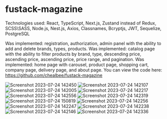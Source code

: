 # fustack-magazine

Technologies used: React, TypeScript, Next.js, Zustand instead of Redux, SCSS\SASS, Node.js, Nest.js, Axios, Classnames, Bcryptjs, JWT, Sequelize, PostgreSQL

Was implemented: registration, authorization, admin panel with the ability to add and delete brands, types, products. 
Was implemented: catalog page with the ability to filter products by brand, type, descending price, ascending price, ascending price, price range, and pagination.
Was implemented: home page with carousel, product page, shopping cart, company page, delivery page, and about page.
You can view the code here: https://github.com/chealbee/fustack-magazine

![Screenshot 2023-07-24 142450](https://github.com/chealbee/fustack-magazine/assets/95652664/88b2fdd0-4641-4e7b-961e-a7577b45f2ee)
![Screenshot 2023-07-24 142107](https://github.com/chealbee/fustack-magazine/assets/95652664/e5fefab8-d959-4ac8-8fcd-cd9bcea595f8)
![Screenshot 2023-07-24 142005](https://github.com/chealbee/fustack-magazine/assets/95652664/ee2b7c40-f2e0-4dbb-ae20-9d2afa8cbfd3)
![Screenshot 2023-07-24 142217](https://github.com/chealbee/fustack-magazine/assets/95652664/c47da085-59b3-4b91-956d-ed8818b5a3b3)
![Screenshot 2023-07-24 142556](https://github.com/chealbee/fustack-magazine/assets/95652664/8054712e-2950-4f9e-81aa-d4fd9546e111)
![Screenshot 2023-07-24 142319](https://github.com/chealbee/fustack-magazine/assets/95652664/f5dfd587-877f-4da8-a2a2-5a882fe8f9de)
![Screenshot 2023-07-24 150819](https://github.com/chealbee/fustack-magazine/assets/95652664/f5e2d8bb-e8ae-45f8-a67a-9de57e10053c)
![Screenshot 2023-07-24 142256](https://github.com/chealbee/fustack-magazine/assets/95652664/04e2b044-4a00-4a7b-864c-9f158fcc35dc)
![Screenshot 2023-07-24 142247](https://github.com/chealbee/fustack-magazine/assets/95652664/e0bc0904-1eb1-482a-965d-0bce870e18b8)
![Screenshot 2023-07-24 142238](https://github.com/chealbee/fustack-magazine/assets/95652664/b60ed09e-f2db-45a7-a2b3-d7ec1f7d1af4)
![Screenshot 2023-07-24 142146](https://github.com/chealbee/fustack-magazine/assets/95652664/292fe9e0-c747-4747-9706-9fbb9c326a76)
![Screenshot 2023-07-24 142336](https://github.com/chealbee/fustack-magazine/assets/95652664/9da93c5c-1169-4c7c-8597-83c630f3e332)
